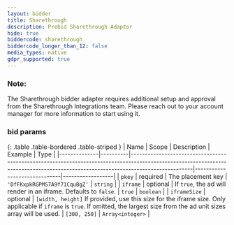 ```yaml
---
layout: bidder
title: Sharethrough
description: Prebid Sharethrough Adaptor
hide: true
biddercode: sharethrough
biddercode_longer_than_12: false
media_types: native
gdpr_supported: true
---
```


### Note:
The Sharethrough bidder adapter requires additional setup and approval from the Sharethrough Integrations team. Please reach out to your account manager for more information to start using it.

### bid params

{: .table .table-bordered .table-striped }
| Name         | Scope    | Description                                                                                                                                                                      | Example                      | Type             |
|--------------|----------|----------------------------------------------------------------------------------------------------------------------------------------------------------------------------------|------------------------------|------------------|
| `pkey`       | required | The placement key                                                                                                                                                                | `'DfFKxpkRGPMS7A9f71CquBgZ'` | `string`         |
| `iframe`     | optional | If `true`, the ad will render in an iframe. Defaults to `false`.                                                                                                                 | `true`                       | `boolean`        |
| `iframeSize` | optional | `[width, height]` If provided, use this size for the iframe size. Only applicable if `iframe` is `true`. If omitted, the largest size from the ad unit sizes array will be used. | `[300, 250]`                 | `Array<integer>` |
